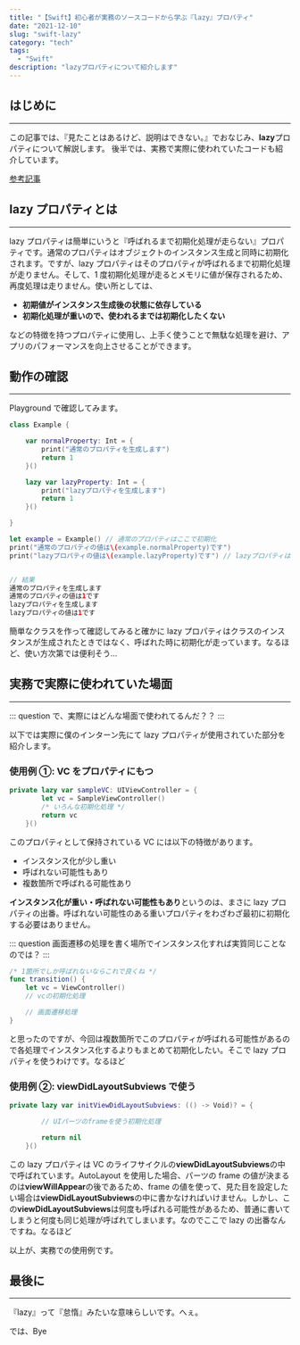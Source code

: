 ```yaml
---
title: "【Swift】初心者が実務のソースコードから学ぶ『lazy』プロパティ"
date: "2021-12-10"
slug: "swift-lazy"
category: "tech"
tags:
  - "Swift"
description: "lazyプロパティについて紹介します"
---
```


## はじめに

---

この記事では、『見たことはあるけど、説明はできない。』でおなじみ、**lazy**プロパティについて解説します。
後半では、実務で実際に使われていたコードも紹介しています。

[参考記事](https://qiita.com/shiz/items/782979bd8a539c9d2291)

## lazy プロパティとは

---

lazy プロパティは簡単にいうと『呼ばれるまで初期化処理が走らない』プロパティです。通常のプロパティはオブジェクトのインスタンス生成と同時に初期化されます。ですが、lazy プロパティはそのプロパティが呼ばれるまで初期化処理が走りません。そして、1 度初期化処理が走るとメモリに値が保存されるため、再度処理は走りません。使い所としては、

- **初期値がインスタンス生成後の状態に依存している**
- **初期化処理が重いので、使われるまでは初期化したくない**

などの特徴を持つプロパティに使用し、上手く使うことで無駄な処理を避け、アプリのパフォーマンスを向上させることができます。

## 動作の確認

---

Playground で確認してみます。

```swift
class Example {

    var normalProperty: Int = {
        print("通常のプロパティを生成します")
        return 1
    }()

    lazy var lazyProperty: Int = {
        print("lazyプロパティを生成します")
        return 1
    }()

}

let example = Example() // 通常のプロパティはここで初期化
print("通常のプロパティの値は\(example.normalProperty)です")
print("lazyプロパティの値は\(example.lazyProperty)です") // lazyプロパティは呼ばれた時に初めて初期化


// 結果
通常のプロパティを生成します
通常のプロパティの値は1です
lazyプロパティを生成します
lazyプロパティの値は1です
```

簡単なクラスを作って確認してみると確かに lazy プロパティはクラスのインスタンスが生成されたときではなく、呼ばれた時に初期化が走っています。なるほど、使い方次第では便利そう...

## 実務で実際に使われていた場面

---

::: question
で、実際にはどんな場面で使われてるんだ？？
:::

以下では実際に僕のインターン先にて lazy プロパティが使用されていた部分を紹介します。

### 使用例 ①: VC をプロパティにもつ

```swift
private lazy var sampleVC: UIViewController = {
        let vc = SampleViewController()
        /* いろんな初期化処理 */
        return vc
    }()
```

このプロパティとして保持されている VC には以下の特徴があります。

- インスタンス化が少し重い
- 呼ばれない可能性もあり
- 複数箇所で呼ばれる可能性あり

**インスタンス化が重い・呼ばれない可能性もあり**というのは、まさに lazy プロパティの出番。呼ばれない可能性のある重いプロパティをわざわざ最初に初期化する必要はありません。

::: question
画面遷移の処理を書く場所でインスタンス化すれば実質同じことなのでは？
:::

```swift
/* 1箇所でしか呼ばれないならこれで良くね */
func transition() {
    let vc = ViewController()
    // vcの初期化処理

    // 画面遷移処理
}
```

と思ったのですが、今回は複数箇所でこのプロパティが呼ばれる可能性があるので各処理でインスタンス化するよりもまとめて初期化したい。そこで lazy プロパティを使うわけです。なるほど

### 使用例 ②: viewDidLayoutSubviews で使う

```swift
private lazy var initViewDidLayoutSubviews: (() -> Void)? = {

        // UIパーツのframeを使う初期化処理

        return nil
    }()
```

この lazy プロパティは VC のライフサイクルの**viewDidLayoutSubviews**の中で呼ばれています。AutoLayout を使用した場合、パーツの frame の値が決まるのは**viewWillAppear**の後であるため、frame の値を使って、見た目を設定したい場合は**viewDidLayoutSubviews**の中に書かなければいけません。しかし、この**viewDidLayoutSubviews**は何度も呼ばれる可能性があるため、普通に書いてしまうと何度も同じ処理が呼ばれてしまいます。なのでここで lazy の出番なんですね。なるほど

以上が、実務での使用例です。

## 最後に

---

『lazy』って『怠惰』みたいな意味らしいです。へぇ。

では、Bye
